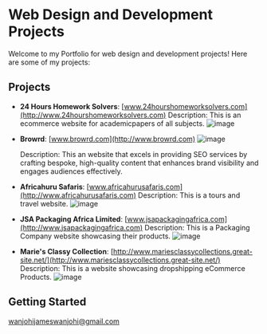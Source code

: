 # Web Design and Development Projects

Welcome to my Portfolio for web design and development projects! Here are some of my projects:

## Projects

- **24 Hours Homework Solvers**: [www.24hourshomeworksolvers.com](http://www.24hourshomeworksolvers.com)
  Description: This is an ecommerce website for academicpapers of all subjects.
 ![image](https://github.com/Zanzz254/WEB-DESIGN-AND-DEVELOPMENT/assets/174908885/ff045f43-716f-4778-bee0-ea91a7f5784f)


- **Browrd**: [www.browrd.com](http://www.browrd.com)
![image](https://github.com/Zanzz254/WEB-DESIGN-AND-DEVELOPMENT/assets/174908885/ade28199-1ee8-4844-8ade-a20e14d503b5)

  Description: This an website that excels in providing SEO services by crafting bespoke, high-quality content that enhances brand visibility and engages audiences effectively.
- **Africahuru Safaris**: [www.africahurusafaris.com](http://www.africahurusafaris.com)
  Description: This is a tours and travel website.
 ![image](https://github.com/user-attachments/assets/64a3d08a-4ce3-4100-b883-d2f41ff9eb08)


- **JSA Packaging Africa Limited**: [www.jsapackagingafrica.com](http://www.jsapackagingafrica.com)
  Description: This is a Packaging Company website showcasing their products.
![image](https://github.com/user-attachments/assets/e24fa8d4-36e0-4c00-9b2a-e88c787bab65)



- **Marie's Classy Collection**: [http://www.mariesclassycollections.great-site.net/](http://www.mariesclassycollections.great-site.net/)
  Description: This is a website showcasing dropshipping eCommerce Products.
![image](https://github.com/user-attachments/assets/8624b246-0114-45f7-bca8-43b034b11472)





## Getting Started
wanjohijameswanjohi@gmail.com

